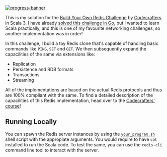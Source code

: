 [![progress-banner](https://backend.codecrafters.io/progress/redis/6bd37c05-2efe-46a1-a075-e0edbd0f571d)](https://app.codecrafters.io/users/codecrafters-bot?r=2qF)

This is my solution for the [Build Your Own Redis Challenge](https://codecrafters.io/challenges/redis) by [Codecrafters](https://codecrafters.io/) in Scala 3. I have already [solved this challenge in Go](https://github.com/EshaanAgg/toy-redis), but I wanted to learn Scala practically, and this is one of my favourite networking challenges, so another implementation was in order!

In this challenge, I build a toy Redis clone that's capable of handling basic commands like `PING`, `SET` and `GET`. We then subsequently expand the capacilities of the same via extensions like:
- Replication
- Persistence and RDB formats
- Transactions
- Streaming

All of the implementations are based on the actual Redis protocols and thus are 100% compliant with the same. To find a detailed description of the capacilities of this Redis implementation, head over to the [Codecrafters' course](https://app.codecrafters.io/courses/redis/overview)!

## Running Locally

You can spawn the Redis server instances by using the [`your_program.sh`](./your_program.sh) shell script with the appropiate arguments. You would require to have `sbt` installed to run the Scala code. To test the same, you can use the `redis-cli` command line tool to interact with the server. 